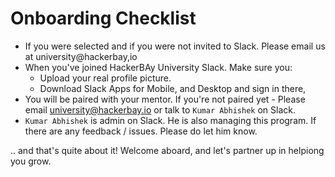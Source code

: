 # Onboarding Checklist
- If you were selected and if you were not invited to Slack. Please email us at university@hackerbay,io
- When you've joined HackerBAy University Slack. Make sure you:
  - Upload your real profile picture.
  - Download Slack Apps for Mobile, and Desktop and sign in there, 
- You will be paired with your mentor. If you're not paired yet - Please email university@hackerbay.io or talk to `Kumar Abhishek` on Slack. 
- `Kumar Abhishek` is admin on Slack. He is also managing this program. If there are any feedback / issues. Please do let him know. 

.. and that's quite about it! Welcome aboard, and let's partner up in helpiong you grow. 
  
